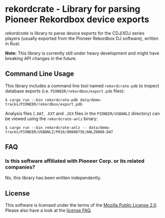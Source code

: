# rekordcrate - Library for parsing Pioneer Rekordbox device exports

*rekordcrate* is library to parse device exports for the CDJ/XDJ series players
(usually exported from the Pioneer Rekordbox DJ software), written in Rust.

**Note:** This library is currently still under heavy development and might
have breaking API changes in the future.

## Command Line Usage

This library includes a command line tool named `rekordcrate-pdb` to inspect
database exports (i.e. `PIONEER/rekordbox/export.pdb` files):

    $ cargo run --bin rekordcrate-pdb data/demo-tracks/PIONEER/rekordbox/export.pdb

Analysis files (`.DAT`, `.EXT` and `.2EX` files in the `PIONEER/USBANLZ`
directory) can be viewed using the `rekordcrate-anlz` binary:

    $ cargo run --bin rekordcrate-anlz -- data/demo-tracks/PIONEER/USBANLZ/P016/0000875E/ANLZ0000.DAT

## FAQ

### Is this software affiliated with Pioneer Corp. or its related companies?

No, this library has been written independently.

## License

This software is licensed under the terms of the [Mozilla Public License
2.0](https://www.mozilla.org/en-US/MPL/2.0/). Please also have a look at the
[license FAQ](https://www.mozilla.org/en-US/MPL/2.0/FAQ/).
